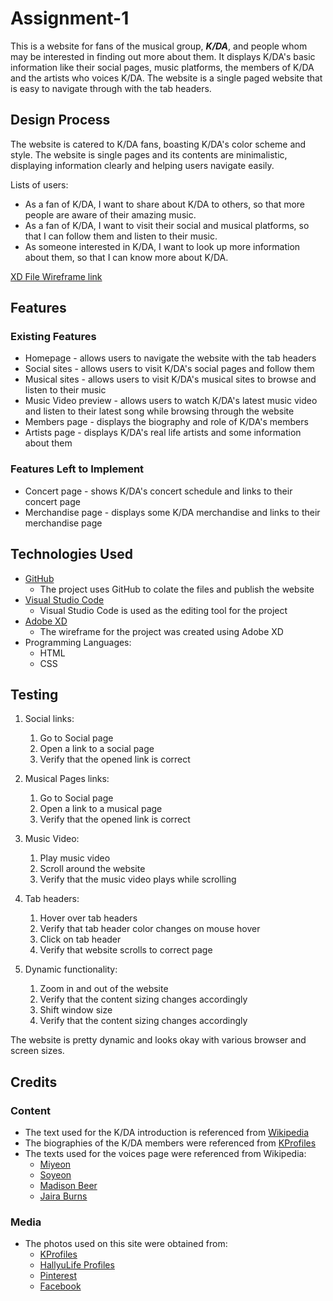 # Assignment-1
This is a website for fans of the musical group, <strong><em>K/DA</em></strong>, and people whom may be interested in finding out more about them. It displays K/DA's basic information like their social pages, music platforms, the members of K/DA and the artists who voices K/DA. The website is a single paged website that is easy to navigate through with the tab headers.

## Design Process
The website is catered to K/DA fans, boasting K/DA's color scheme and style. The website is single pages and its contents are minimalistic, displaying information clearly and helping users navigate easily. 

Lists of users:
* As a fan of K/DA, I want to share about K/DA to others, so that more people are aware of their amazing music.
* As a fan of K/DA, I want to visit their social and musical platforms, so that I can follow them and listen to their music.
* As someone interested in K/DA, I want to look up more information about them, so that I can know more about K/DA.

[XD File Wireframe link](https://xd.adobe.com/view/88db58a3-1ff9-49ed-8a4d-84cbf546bbff-dd88/)

## Features
### Existing Features
* Homepage - allows users to navigate the website with the tab headers
* Social sites - allows users to visit K/DA's social pages and follow them
* Musical sites - allows users to visit K/DA's musical sites to browse and listen to their music
* Music Video preview - allows users to watch K/DA's latest music video and listen to their latest song while browsing through the website
* Members page - displays the biography and role of K/DA's members
* Artists page - displays K/DA's real life artists and some information about them
### Features Left to Implement
* Concert page - shows K/DA's concert schedule and links to their concert page
* Merchandise page - displays some K/DA merchandise and links to their merchandise page

## Technologies Used
* [GitHub](https://github.com/L-Rojean/Assignment-1)
    * The project uses GitHub to colate the files and publish the website
* [Visual Studio Code](https://code.visualstudio.com/)
    * Visual Studio Code is used as the editing tool for the project
* [Adobe XD](https://www.adobe.com/sea/products/xd.html)
    * The wireframe for the project was created using Adobe XD
* Programming Languages:
    * HTML
    * CSS
    
## Testing
1. Social links:
    1. Go to Social page
    2. Open a link to a social page
    3. Verify that the opened link is correct

2. Musical Pages links:
    1. Go to Social page
    2. Open a link to a musical page
    3. Verify that the opened link is correct
    
3. Music Video:
    1. Play music video
    2. Scroll around the website
    3. Verify that the music video plays while scrolling

4. Tab headers:
    1. Hover over tab headers
    2. Verify that tab header color changes on mouse hover
    3. Click on tab header
    4. Verify that website scrolls to correct page
    
5. Dynamic functionality:
    1. Zoom in and out of the website
    2. Verify that the content sizing changes accordingly
    3. Shift window size
    4. Verify that the content sizing changes accordingly

The website is pretty dynamic and looks okay with various browser and screen sizes.

## Credits
### Content
* The text used for the K/DA introduction is referenced from [Wikipedia](https://en.wikipedia.org/wiki/K/DA)
* The biographies of the K/DA members were referenced from [KProfiles](https://kprofiles.com/kda-members-profile/)
* The texts used for the voices page were referenced from Wikipedia:
    * [Miyeon](https://en.wikipedia.org/wiki/Cho_Mi-yeon)
    * [Soyeon](https://en.wikipedia.org/wiki/Jeon_So-yeon)
    * [Madison Beer](https://en.wikipedia.org/wiki/Madison_Beer)
    * [Jaira Burns](https://en.wikipedia.org/wiki/Jaira_Burns)
### Media
* The photos used on this site were obtained from:
    * [KProfiles](https://kprofiles.com/kda-members-profile/)
    * [HallyuLife Profiles](https://www.hallyulife.com/profiles/)
    * [Pinterest](https://www.pinterest.com/pin/623396773413409874/)
    * [Facebook](https://www.google.com/url?sa=i&url=https%3A%2F%2Fwww.facebook.com%2FJairaBurnsBrasil%2F&psig=AOvVaw3Qppq11SSpkaWqxjKum7GE&ust=1606563819908000&source=images&cd=vfe&ved=0CAIQjRxqFwoTCNiV_-DSou0CFQAAAAAdAAAAABAD)
